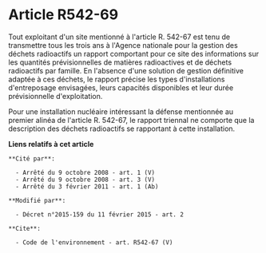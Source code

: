 # Article R542-69

Tout exploitant d'un site mentionné à l'article R. 542-67 est tenu de transmettre tous les trois ans à l'Agence nationale
pour la gestion des déchets radioactifs un rapport comportant pour ce site des informations sur les quantités prévisionnelles
de matières radioactives et de déchets radioactifs par famille. En l'absence d'une solution de gestion définitive adaptée à
ces déchets, le rapport précise les types d'installations d'entreposage envisagées, leurs capacités disponibles et leur durée
prévisionnelle d'exploitation. 

Pour une installation nucléaire intéressant la défense mentionnée au premier alinéa de l'article R. 542-67, le rapport
triennal ne comporte que la description des déchets radioactifs se rapportant à cette installation.

**Liens relatifs à cet article**

	**Cité par**:

	  - Arrêté du 9 octobre 2008 - art. 1 (V)
	  - Arrêté du 9 octobre 2008 - art. 3 (V)
	  - Arrêté du 3 février 2011 - art. 1 (Ab)

	**Modifié par**:

	  - Décret n°2015-159 du 11 février 2015 - art. 2

	**Cite**:

	  - Code de l'environnement - art. R542-67 (V)

